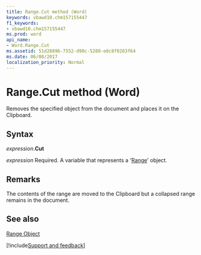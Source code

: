 ```yaml
---
title: Range.Cut method (Word)
keywords: vbawd10.chm157155447
f1_keywords:
- vbawd10.chm157155447
ms.prod: word
api_name:
- Word.Range.Cut
ms.assetid: 51d28896-7552-d90c-5280-e8c8f0203f64
ms.date: 06/08/2017
localization_priority: Normal
---
```



# Range.Cut method (Word)

Removes the specified object from the document and places it on the Clipboard.


## Syntax

_expression_.**Cut**

_expression_ Required. A variable that represents a '[Range](Word.Range.md)' object.


## Remarks

The contents of the range are moved to the Clipboard but a collapsed range remains in the document.


## See also


[Range Object](Word.Range.md)

[!include[Support and feedback](~/includes/feedback-boilerplate.md)]